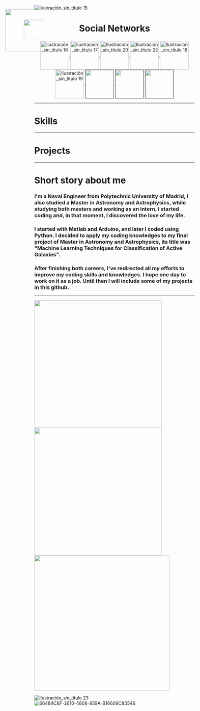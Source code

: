 ![Ilustración_sin_título 15](https://user-images.githubusercontent.com/49941851/149986377-850cbf3f-050d-45e3-a6cf-441bbf519169.png)

<h1 align="center">Social Networks</h1>

<h3 align="center"></h3>
<p align="center">
  <a href="https://www.linkedin.com/in/raquelrr/"><img src="https://user-images.githubusercontent.com/49941851/150092573-79fde916-7a18-4bfb-8b3e-c3b4fd0ea0e4.png" alt="Ilustración_sin_título 16" width="90" align="center">
    <a href="https://www.youtube.com/channel/UCbug3AAP93vyG8lVrSOJ82w"><img src="https://user-images.githubusercontent.com/49941851/150092802-abf56ac2-6cac-4d4c-a1e7-46da4a962264.png" alt="Ilustración_sin_título 17" width="90" align="center">
    <a href="https://github.com/Rachelxcii/Rachelxcii/wiki"><img src="https://user-images.githubusercontent.com/49941851/150093504-8c3ca668-f47b-4280-9104-f8a0e905c75c.png" alt="Ilustración_sin_título 20" width="90" align="center">
    <a href="https://app.codesignal.com/profile/rachelxcii"><img src="https://user-images.githubusercontent.com/49941851/150093771-ceb97df8-cf53-4d7b-aa16-5a732a512805.png" alt="Ilustración_sin_título 22" width="90" align="center">
    <a href="https://leetcode.com/Rachelxcii/"><img src="https://user-images.githubusercontent.com/49941851/150093365-f8d070ea-88c0-4f62-a638-2e657078352a.png" alt="Ilustración_sin_título 18" width="90" align="center">
    <a href="https://www.hackerrank.com/rachelxcii"><img src="https://user-images.githubusercontent.com/49941851/150093077-dd796a9b-6511-4718-968a-04755eb9c7f5.png" alt="Ilustración_sin_título 19" width="90" align="center">
      <a href=""><img src="" alt="" width="90" align="center">
      <a href=""><img src="" alt="" width="90" align="center">
      <a href=""><img src="" alt="" width="90" align="center">
    </a>
</p>
        
---

# Skills
---
# Projects
---
# Short story about me

### I'm a Naval Engineer from Polytechnic University of Madrid, I also studied a Master in Astronomy and Astrophysics, while studying both masters and working as an intern, I started coding and, in that moment, I discovered the love of my life.

### I started with Matlab and Arduino, and later I coded using Python. I decided to apply my coding knowledges to my final project of Master in Astronomy and Astrophysics, its title was "Machine Learning Techniques for Classification of Active Galaxies".

### After finishing both careers, I've redirected all my efforts to improve my coding skills and knowledges. I hope one day to work on it as a job. Until then I will include some of my projects in this github.

---

<div id="Layer1" style="position:absolute; left:137px; top:77px; width:136px; height:132px; z-index:1"><img name="Ilustración_sin_título 23" src="https://user-images.githubusercontent.com/49941851/150100346-37f69f5d-d1a0-4df8-afb2-07b98dfeec2a.png" width="137" height="132" alt=""></div>
<div id="Layer2" style="position:absolute; left:195px; top:110px; width:64px; height:58px; z-index:1"><img name="Ilustración_sin_título 3" src="https://user-images.githubusercontent.com/49941851/147995611-41515f15-804f-441c-ba3d-74cf8644416f.gif" width="66" height="58" alt=""></div>        
        
<body>
  <div style="position: relative; left: 0; top: 0;">
      <img src="https://user-images.githubusercontent.com/49941851/150100346-37f69f5d-d1a0-4df8-afb2-07b98dfeec2a.png" width="400" class='eye'/>
      <img src="https://user-images.githubusercontent.com/49941851/147995611-41515f15-804f-441c-ba3d-74cf8644416f.gif" width="400" class='heaven'/>
  </div>
</body>
<img src="https://user-images.githubusercontent.com/49941851/148000215-1fd28f4d-a9be-43ff-8157-1c33ddae7d43.png" width="425"/>
        
![Ilustración_sin_título 23](https://user-images.githubusercontent.com/49941851/150100346-37f69f5d-d1a0-4df8-afb2-07b98dfeec2a.png)        
![66484C8F-2610-4808-959A-B16609C80546](https://user-images.githubusercontent.com/49941851/148984925-3364280c-0f18-4f27-9212-b8c6d758b856.png)

<!--
**RaquelRod-github/RaquelRod-github** is a ✨ _special_ ✨ repository because its `README.md` (this file) appears on your GitHub profile.

Here are some ideas to get you started:

- 🔭 I’m currently working on ...
- 🌱 I’m currently learning ...
- 👯 I’m looking to collaborate on ...
- 🤔 I’m looking for help with ...
- 💬 Ask me about ...
- 📫 How to reach me: ...
- 😄 Pronouns: ...
- ⚡ Fun fact: ...
-->
